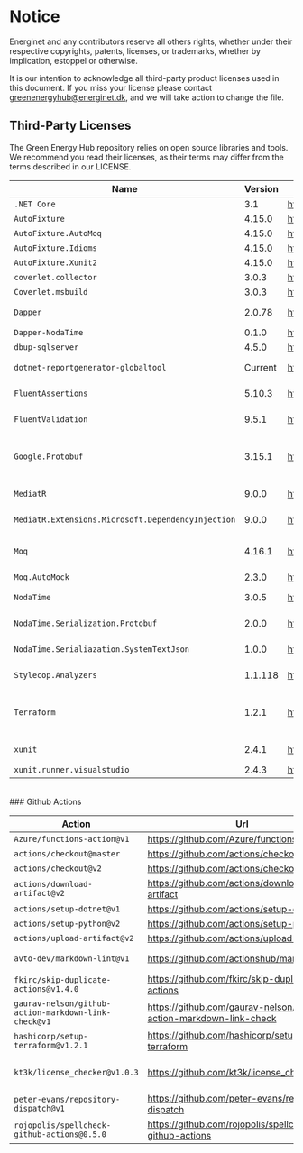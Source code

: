 # Notice

Energinet and any contributors reserve all others rights, whether under their respective copyrights, patents, licenses, or trademarks, whether by implication, estoppel or otherwise.

It is our intention to acknowledge all third-party product licenses used in this document. If you miss your license please contact greenenergyhub@energinet.dk, and we will take action to change the file.

## Third-Party Licenses

The Green Energy Hub repository relies on open source libraries and tools. We recommend you read their licenses, as their terms may differ from the terms described in our LICENSE.

| Name                                               | Version | Url                                                                                     | License                                                                                       |
| -------------------------------------------------- | ------- | --------------------------------------------------------------------------------------- | --------------------------------------------------------------------------------------------- |
| `.NET Core`                                        | 3.1     | <https://dotnet.microsoft.com/download/dotnet/3.1>                                      | MIT                                                                                           |
| `AutoFixture`                                      | 4.15.0  | <https://www.nuget.org/packages/AutoFixture/4.15.0>                                     | MIT                                                                                           |
| `AutoFixture.AutoMoq`                              | 4.15.0  | <https://www.nuget.org/packages/AutoFixture.AutoMoq/4.15.0>                             | MIT                                                                                           |
| `AutoFixture.Idioms`                               | 4.15.0  | <https://www.nuget.org/packages/AutoFixture.Idioms/4.15.0>                              | MIT                                                                                           |
| `AutoFixture.Xunit2`                               | 4.15.0  | <https://www.nuget.org/packages/AutoFixture.Xunit2/4.15.0>                              | MIT                                                                                           |
| `coverlet.collector`                               | 3.0.3   | <https://www.nuget.org/packages/coverlet.collector/3.0.3>                               | MIT                                                                                           |
| `Coverlet.msbuild`                                 | 3.0.3   | <https://www.nuget.org/packages/coverlet.msbuild/3.0.3>                                 | MIT                                                                                           |
| `Dapper`                                           | 2.0.78  | <https://www.nuget.org/packages/Dapper/2.0.78>                                          | Apache-2.0                                                                                    |
| `Dapper-NodaTime`                                  | 0.1.0   | <https://www.nuget.org/packages/Dapper-NodaTime/0.1.0>                                  | ?                                                                                             |
| `dbup-sqlserver`                                   | 4.5.0   | <https://www.nuget.org/packages/dbup-sqlserver/4.5.0>                                   | MIT                                                                                           |
| `dotnet-reportgenerator-globaltool`                | Current | <https://www.nuget.org/packages/dotnet-reportgenerator-globaltool>                      | Apache-2.0                                                                                    |
| `FluentAssertions`                                 | 5.10.3  | <https://www.nuget.org/packages/FluentAssertions/5.10.3>                                | Apache-2.0                                                                                    |
| `FluentValidation`                                 | 9.5.1   | <https://www.nuget.org/packages/FluentValidation/9.5.1>                                 | Apache-2.0                                                                                    |
| `Google.Protobuf`                                  | 3.15.1  | <https://www.nuget.org/packages/Google.Protobuf/3.15.1>                                 | [Copyright 2008 Google Inc.](https://github.com/protocolbuffers/protobuf/blob/master/LICENSE) |
| `MediatR`                                          | 9.0.0   | <https://www.nuget.org/packages/MediatR/9.0.0>                                          | Apache-2.0                                                                                    |
| `MediatR.Extensions.Microsoft.DependencyInjection` | 9.0.0   | <https://www.nuget.org/packages/MediatR.Extensions.Microsoft.DependencyInjection/9.0.0> | Apache-2.0                                                                                    |
| `Moq`                                              | 4.16.1  | <https://www.nuget.org/packages/Moq/4.16.1>                                             | BSD 3-Clause License                                                                          |
| `Moq.AutoMock`                                     | 2.3.0   | <https://www.nuget.org/packages/Moq.AutoMock/2.3.0>                                     | MIT                                                                                           |
| `NodaTime`                                         | 3.0.5   | <https://www.nuget.org/packages/NodaTime/3.0.5>                                         | Apache-2.0                                                                                    |
| `NodaTime.Serialization.Protobuf`                  | 2.0.0   | <https://www.nuget.org/packages/NodaTime.Serialization.Protobuf/2.0.0>                  | Apache-2.0                                                                                    |
| `NodaTime.Serialiazation.SystemTextJson`           | 1.0.0   | <https://www.nuget.org/packages/NodaTime.Serialization.SystemTextJson/1.0.0>            | Apache-2.0                                                                                    |
| `Stylecop.Analyzers`                               | 1.1.118 | <https://www.nuget.org/packages/StyleCop.Analyzers/1.1.118>                             | Apache 2.0                                                                                    |
| `Terraform`                                        | 1.2.1   | <https://terraform.io>                                                                  | Mozilla Public License 2.0                                                                    |
| `xunit`                                            | 2.4.1   | <https://www.nuget.org/packages/xunit/2.4.1>                                            | Apache-2.0                                                                                    |
| `xunit.runner.visualstudio`                        | 2.4.3   | <https://www.nuget.org/packages/xunit.runner.visualstudio/2.4.3>                        | MIT                                                                                           |

<br/>
### Github Actions

| Action                                               | Url                                                                  | License                |
| ---------------------------------------------------- | -------------------------------------------------------------------- | ---------------------- |
| `Azure/functions-action@v1`                          | <https://github.com/Azure/functions-action>                          | MIT                    |
| `actions/checkout@master`                            | <https://github.com/actions/checkout>                                | MIT                    |
| `actions/checkout@v2`                                | <https://github.com/actions/checkout>                                | MIT                    |
| `actions/download-artifact@v2`                       | <https://github.com/actions/download-artifact>                       | MIT                    |
| `actions/setup-dotnet@v1`                            | <https://github.com/actions/setup-dotnet>                            | MIT                    |
| `actions/setup-python@v2`                            | <https://github.com/actions/setup-python>                            | MIT                    |
| `actions/upload-artifact@v2`                         | <https://github.com/actions/upload-artifact>                         | MIT                    |
| `avto-dev/markdown-lint@v1`                          | <https://github.com/actionshub/markdownlint>                         | Apache-2.0             |
| `fkirc/skip-duplicate-actions@v1.4.0`                | <https://github.com/fkirc/skip-duplicate-actions>                    | MIT                    |
| `gaurav-nelson/github-action-markdown-link-check@v1` | <https://github.com/gaurav-nelson/github-action-markdown-link-check> | MIT                    |
| `hashicorp/setup-terraform@v1.2.1`                   | <https://github.com/hashicorp/setup-terraform>                       | MPL-2.0                |
| `kt3k/license_checker@v1.0.3`                        | <https://github.com/kt3k/license_checker>                            | Blue Oak Model License |
| `peter-evans/repository-dispatch@v1`                 | <https://github.com/peter-evans/repository-dispatch>                 | MIT                    |
| `rojopolis/spellcheck-github-actions@0.5.0`          | <https://github.com/rojopolis/spellcheck-github-actions>             | MIT                    |
